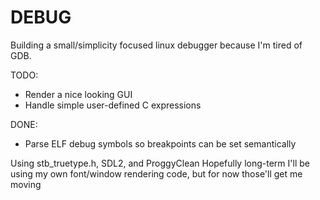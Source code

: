 # DEBUG
Building a small/simplicity focused linux debugger because I'm tired of GDB.

TODO:
- Render a nice looking GUI
- Handle simple user-defined C expressions

DONE:
- Parse ELF debug symbols so breakpoints can be set semantically

Using stb_truetype.h, SDL2, and ProggyClean
Hopefully long-term I'll be using my own font/window rendering code, but for now those'll get me moving
